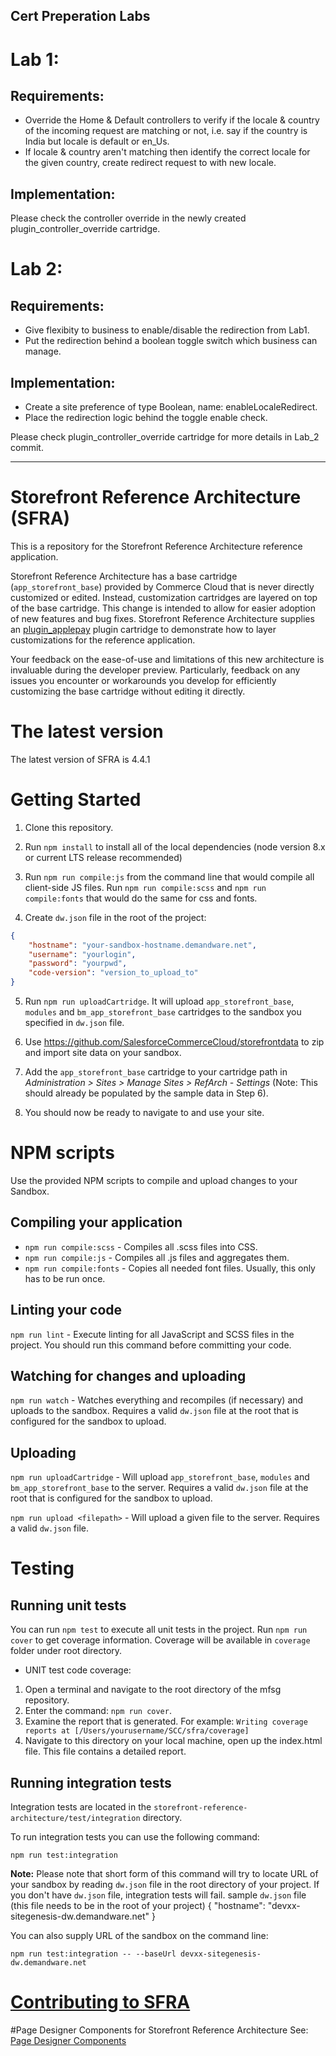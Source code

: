 ## Cert Preperation Labs

# Lab 1:

## Requirements:
* Override the Home & Default controllers to verify if the locale & country of the incoming request are matching or not, i.e. say if the country is India but locale is default or en_Us.
* If locale & country aren't matching then identify the correct locale for the given country, create redirect request to with new locale.

## Implementation:

Please check the controller override in the newly created plugin_controller_override cartridge.

# Lab 2:

## Requirements:
* Give flexibity to business to enable/disable the redirection from Lab1.
* Put the redirection behind a boolean toggle switch which business can manage.

## Implementation:

* Create a site preference of type Boolean, name: enableLocaleRedirect.
* Place the redirection logic behind the toggle enable check.

Please check plugin_controller_override cartridge for more details in Lab_2 commit.

------------------------------------------------------------------------------------------------------------------------

# Storefront Reference Architecture (SFRA)

This is a repository for the Storefront Reference Architecture reference application.

Storefront Reference Architecture has a base cartridge (`app_storefront_base`) provided by Commerce Cloud that is never directly customized or edited. Instead, customization cartridges are layered on top of the base cartridge. This change is intended to allow for easier adoption of new features and bug fixes.
Storefront Reference Architecture supplies an [plugin_applepay](https://github.com/SalesforceCommerceCloud/plugin-applepay) plugin cartridge to demonstrate how to layer customizations for the reference application.

Your feedback on the ease-of-use and limitations of this new architecture is invaluable during the developer preview. Particularly, feedback on any issues you encounter or workarounds you develop for efficiently customizing the base cartridge without editing it directly.


# The latest version

The latest version of SFRA is 4.4.1

# Getting Started

1. Clone this repository.

2. Run `npm install` to install all of the local dependencies (node version 8.x or current LTS release recommended)

3. Run `npm run compile:js` from the command line that would compile all client-side JS files. Run `npm run compile:scss` and `npm run compile:fonts` that would do the same for css and fonts.

4. Create `dw.json` file in the root of the project:
```json
{
    "hostname": "your-sandbox-hostname.demandware.net",
    "username": "yourlogin",
    "password": "yourpwd",
    "code-version": "version_to_upload_to"
}
```

5. Run `npm run uploadCartridge`. It will upload `app_storefront_base`, `modules` and `bm_app_storefront_base` cartridges to the sandbox you specified in `dw.json` file.

6. Use https://github.com/SalesforceCommerceCloud/storefrontdata to zip and import site data on your sandbox.

7. Add the `app_storefront_base` cartridge to your cartridge path in _Administration >  Sites >  Manage Sites > RefArch - Settings_ (Note: This should already be populated by the sample data in Step 6).

8. You should now be ready to navigate to and use your site.

# NPM scripts
Use the provided NPM scripts to compile and upload changes to your Sandbox.

## Compiling your application

* `npm run compile:scss` - Compiles all .scss files into CSS.
* `npm run compile:js` - Compiles all .js files and aggregates them.
* `npm run compile:fonts` - Copies all needed font files. Usually, this only has to be run once.

## Linting your code

`npm run lint` - Execute linting for all JavaScript and SCSS files in the project. You should run this command before committing your code.

## Watching for changes and uploading

`npm run watch` - Watches everything and recompiles (if necessary) and uploads to the sandbox. Requires a valid `dw.json` file at the root that is configured for the sandbox to upload.

## Uploading

`npm run uploadCartridge` - Will upload `app_storefront_base`, `modules` and `bm_app_storefront_base` to the server. Requires a valid `dw.json` file at the root that is configured for the sandbox to upload.

`npm run upload <filepath>` - Will upload a given file to the server. Requires a valid `dw.json` file.

# Testing
## Running unit tests

You can run `npm test` to execute all unit tests in the project. Run `npm run cover` to get coverage information. Coverage will be available in `coverage` folder under root directory.

* UNIT test code coverage:
1. Open a terminal and navigate to the root directory of the mfsg repository.
2. Enter the command: `npm run cover`.
3. Examine the report that is generated. For example: `Writing coverage reports at [/Users/yourusername/SCC/sfra/coverage]`
3. Navigate to this directory on your local machine, open up the index.html file. This file contains a detailed report.

## Running integration tests
Integration tests are located in the `storefront-reference-architecture/test/integration` directory.

To run integration tests you can use the following command:

```
npm run test:integration
```

**Note:** Please note that short form of this command will try to locate URL of your sandbox by reading `dw.json` file in the root directory of your project. If you don't have `dw.json` file, integration tests will fail.
sample `dw.json` file (this file needs to be in the root of your project)
{
    "hostname": "devxx-sitegenesis-dw.demandware.net"
}

You can also supply URL of the sandbox on the command line:

```
npm run test:integration -- --baseUrl devxx-sitegenesis-dw.demandware.net
```

# [Contributing to SFRA](./CONTRIBUTING.md)

#Page Designer Components for Storefront Reference Architecture
See: [Page Designer Components](./page-designer-components.md)
